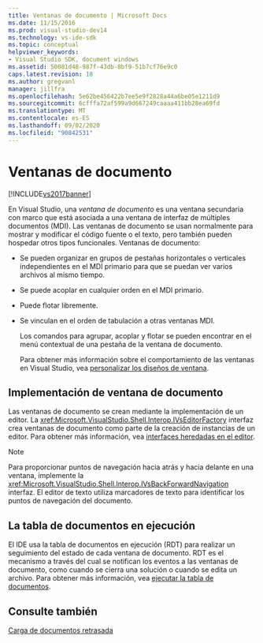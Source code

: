 ```yaml
---
title: Ventanas de documento | Microsoft Docs
ms.date: 11/15/2016
ms.prod: visual-studio-dev14
ms.technology: vs-ide-sdk
ms.topic: conceptual
helpviewer_keywords:
- Visual Studio SDK, document windows
ms.assetid: 50081d48-987f-43db-8bf9-51b7cf76e9c0
caps.latest.revision: 18
ms.author: gregvanl
manager: jillfra
ms.openlocfilehash: 5e62be456422b7ee5e9f2828a44a6be05e1211d9
ms.sourcegitcommit: 6cfffa72af599a9d667249caaaa411bb28ea69fd
ms.translationtype: MT
ms.contentlocale: es-ES
ms.lasthandoff: 09/02/2020
ms.locfileid: "90842531"
---
```

# <a name="document-windows"></a>Ventanas de documento
[!INCLUDE[vs2017banner](../../includes/vs2017banner.md)]

En Visual Studio, una *ventana de documento* es una ventana secundaria con marco que está asociada a una ventana de interfaz de múltiples documentos (MDI). Las ventanas de documento se usan normalmente para mostrar y modificar el código fuente o el texto, pero también pueden hospedar otros tipos funcionales. Ventanas de documento:  
  
- Se pueden organizar en grupos de pestañas horizontales o verticales independientes en el MDI primario para que se puedan ver varios archivos al mismo tiempo.  
  
- Se puede acoplar en cualquier orden en el MDI primario.  
  
- Puede flotar libremente.  
  
- Se vinculan en el orden de tabulación a otras ventanas MDI.  
  
  Los comandos para agrupar, acoplar y flotar se pueden encontrar en el menú contextual de una pestaña de la ventana de documento.  
  
  Para obtener más información sobre el comportamiento de las ventanas en Visual Studio, vea [personalizar los diseños de ventana](../../ide/customizing-window-layouts-in-visual-studio.md).  
  
## <a name="document-window-implementation"></a>Implementación de ventana de documento  
 Las ventanas de documento se crean mediante la implementación de un editor. La <xref:Microsoft.VisualStudio.Shell.Interop.IVsEditorFactory> interfaz crea ventanas de documento como parte de la creación de instancias de un editor. Para obtener más información, vea [interfaces heredadas en el editor](../../extensibility/legacy-interfaces-in-the-editor.md).  
  
> [!NOTE]
> Para proporcionar puntos de navegación hacia atrás y hacia delante en una ventana, implemente la <xref:Microsoft.VisualStudio.Shell.Interop.IVsBackForwardNavigation> interfaz. El editor de texto utiliza marcadores de texto para identificar los puntos de navegación del documento.  
  
## <a name="the-running-document-table"></a>La tabla de documentos en ejecución  
 El IDE usa la tabla de documentos en ejecución (RDT) para realizar un seguimiento del estado de cada ventana de documento. RDT es el mecanismo a través del cual se notifican los eventos a las ventanas de documento, como cuando se cierra una solución o cuando se edita un archivo. Para obtener más información, vea [ejecutar la tabla de documentos](../../extensibility/internals/running-document-table.md).  
  
## <a name="see-also"></a>Consulte también  
 [Carga de documentos retrasada](../../extensibility/internals/delayed-document-loading.md)
